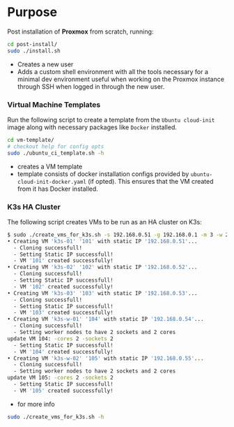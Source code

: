 # Purpose

Post installation of **Proxmox** from scratch, running:

```bash
cd post-install/
sudo ./install.sh
```

- Creates a new user
- Adds a custom shell environment with all the tools necessary for a minimal dev environment useful when working on the Proxmox instance through SSH when logged in through the new user.

### Virtual Machine Templates

Run the following script to create a template from the `Ubuntu cloud-init` image along with necessary packages like `Docker` installed.

```bash
cd vm-template/
# checkout help for config opts
sudo ./ubuntu_ci_template.sh -h
```

- creates a VM template
- template consists of docker installation configs provided by `ubuntu-cloud-init-docker.yaml` (if opted). This ensures that the VM created from it has Docker installed.

### K3s HA Cluster

The following script creates VMs to be run as an HA cluster on K3s:

```bash
$ sudo ./create_vms_for_k3s.sh -s 192.168.0.51 -g 192.168.0.1 -m 3 -w 2 -i 101
• Creating VM 'k3s-01' '101' with static IP '192.168.0.51'...
  - Cloning successfull!
  - Setting Static IP successfull!
  - VM '101' created successfully!
• Creating VM 'k3s-02' '102' with static IP '192.168.0.52'...
  - Cloning successfull!
  - Setting Static IP successfull!
  - VM '102' created successfully!
• Creating VM 'k3s-03' '103' with static IP '192.168.0.53'...
  - Cloning successfull!
  - Setting Static IP successfull!
  - VM '103' created successfully!
• Creating VM 'k3s-w-01' '104' with static IP '192.168.0.54'...
  - Cloning successfull!
  - Setting worker nodes to have 2 sockets and 2 cores
update VM 104: -cores 2 -sockets 2
  - Setting Static IP successfull!
  - VM '104' created successfully!
• Creating VM 'k3s-w-02' '105' with static IP '192.168.0.55'...
  - Cloning successfull!
  - Setting worker nodes to have 2 sockets and 2 cores
update VM 105: -cores 2 -sockets 2
  - Setting Static IP successfull!
  - VM '105' created successfully!
```

- for more info
```bash
sudo ./create_vms_for_k3s.sh -h
```
